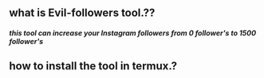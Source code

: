 ## what is Evil-followers tool.??

##### this tool can increase your Instagram followers from 0 follower's to 1500 follower's

## how to install the tool in termux.?
